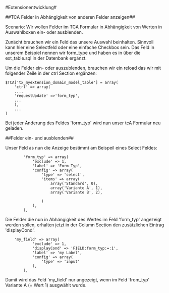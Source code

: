 #Extensionentwicklung#

##TCA Felder in Abhängigkeit von anderen Felder anzeigen##

Scenario: Wir wollen Felder im TCA Formular in Abhängigkeit von Werten in Auswahlboxen ein- oder ausblenden.

Zunächt brauchen wir ein Feld das unsere Auswahl beinhalten. Sinnvoll kann hier eine Selectfeld oder eine einfache Checkbox sein. Das Feld in unserem Beispiel nennen wir form_type und haben es in über die ext_table.sql in der Datenbank ergänzt.

Um die Felder ein- oder auszublenden, brauchen wir ein reload das wir mit folgender Zeile in der ctrl Section ergänzen:

````
$TCA['tx_myextension_domain_model_table'] = array(
    'ctrl' => array(
    ....
    'requestUpdate' =>'form_typ',
    ...
    ),
    ...
)
````   
  
Bei jeder Änderung des Feldes 'form_typ' wird nun unser tcA Formular neu geladen.

##Felder ein- und ausblenden##

Unser Feld as nun die Anzeige bestimmt am Beispeil eines Select Feldes:

````
        'form_typ' => array(
            'exclude' => 1,
            'label' => 'Form Typ',
            'config' => array(
                'type' => 'select',
                'items' => array(
                    array('Standard', 0),
                    array('Variante A', 1),
                    array('Variante B', 2),
                    
                )
            ),
        ),
````

Die Felder die nun in Abhängigkeit des Wertes im Feld 'form_typ' angezeigt werden sollen, erhalten jetzt in der Column Section den zusätzlichen Eintrag 'displayCond'.

````
    'my_field' => array(
            'exclude' => 1,
            'displayCond' => 'FIELD:form_typ:=:1',
            'label' => 'my Label',
            'config' => array(
                'type' => 'input'
            ),
        ),
````

Damit wird das Feld 'my_field' nur angezeigt, wenn im Feld 'from_typ' Variante A (= Wert 1) ausgwählt wurde. 
